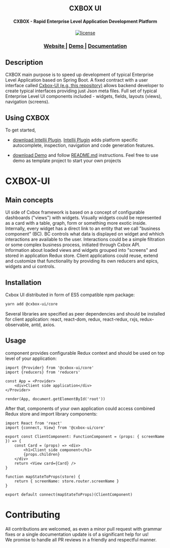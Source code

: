 <h2 align="center">CXBOX UI</h2>
<h4 align="center">CXBOX - Rapid Enterprise Level Application Development Platform</h4>

<p align="center">
<a href="http://www.apache.org/licenses/LICENSE-2.0"><img src="https://img.shields.io/badge/license-Apache%20License%202.0-blue.svg?style=flat" alt="license" title=""></a>
</p>


<div align="center">
  <h3>
    <a href="https://www.cxbox.org/" target="_blank">
      Website
    </a>
    <span> | </span>
    <a href="https://www.demo.cxbox.org/" target="_blank">
      Demo
    </a>
    <span> | </span>
    <a href="https://www.doc.cxbox.org/" target="_blank">
      Documentation
    </a>
  </h3>
</div>

## Description
CXBOX main purpose is to speed up development of typical Enterprise Level Application based on Spring Boot. A fixed contract with a user interface called [Cxbox-UI (e.g. this repository)](https://github.com/CX-Box/cxbox-ui) allows backend developer to create typical interfaces providing just Json meta files. Full set of typical Enterprise Level UI components included - widgets, fields, layouts (views), navigation (screens).

## Using CXBOX
To get started,
- [download Intellij Plugin](https://plugins.jetbrains.com/plugin/19523-tesler-helper). [Intellij Plugin](https://plugins.jetbrains.com/plugin/19523-tesler-helper) adds platform specific autocomplete, inspection, navigation and code generation features.

- [download Demo](https://github.com/CX-Box/cxbox-demo) and follow [README.md](https://github.com/CX-Box/cxbox-demo#readme) instructions. Feel free to use demo as template project to start your own projects

# CXBOX-UI

## Main concepts

UI side of Cxbox framework is based on a concept of configurable dashboards ("views") with widgets. Visually widgets could be  represented as a card with a table, graph, form or something more exotic inside.
Internally, every widget has a direct link to an entity that we call "business component" (BC). BC controls what data is displayed on widget and whhich interactions are available to the user. Interactions could be a simple filtration or some complex business process, initiated through Cxbox API.
Information about loaded views and widgets grouped into "screens" and stored in application Redux store.
Client applications could reuse, extend and customize that functionality by providing its own reducers and epics, widgets and ui controls.

## Installation

Cxbox UI distributed in form of ES5 compatible npm package:
```sh
yarn add @cxbox-ui/core
```

Several libraries are specified as peer dependencies and should be installed for client application: react, react-dom, redux, react-redux, rxjs, redux-observable, antd, axios. 

## Usage

<Provider> component provides configurable Redux context and should be used on top level of your application:

```tsx
import {Provider} from '@cxbox-ui/core'
import {reducers} from 'reducers'

const App = <Provider>
    <div>Client side application</div>
</Provider>

render(App, document.getElementById('root'))
```

After that, components of your own application could access combined Redux store and import library components:

```tsx
import React from 'react'
import {connect, View} from '@cxbox-ui/core'

export const ClientComponent: FunctionComponent = (props: { screenName }) => {
    const Card = (props) => <div>
        <h1>Client side component</h1>
        {props.children}
    </div>
    return <View card={Card} />
}

function mapStateToProps(store) {
    return { screenName: store.router.screenName }
}

export default connect(mapStateToProps)(ClientComponent)
```

# Contributing

All contributions are welcomed, as even a minor pull request with grammar fixes or a single documentation update is of a significant help for us!  
We promise to handle all PR reviews in a friendly and respectful manner.
